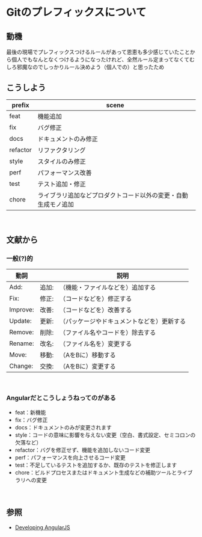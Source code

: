 # Gitのプレフィックスについて
## 動機
最後の現場でプレフィックスつけるルールがあって恩恵も多少感じていたことから個人でもなんとなくつけるようになったけれど、全然ルール定まってなくてむしろ邪魔なのでしっかりルール決めよう（個人での）と思ったため

## こうしよう
|prefix|scene|
----|----|
|feat	|機能追加|
|fix |	バグ修正|
|docs |ドキュメントのみ修正|
|refactor	|リファクタリング|
|style	|スタイルのみ修正|
|perf	|パフォーマンス改善|
|test	|テスト追加・修正|
|chore	|ライブラリ追加などプロダクトコード以外の変更・自動生成モノ追加|

<br>

## 文献から

### 一般(?)的
|動詞||説明|
----|----|----|
|Add: |追加:|	（機能・ファイルなどを）追加する|
|Fix: |修正:|（コードなどを）修正する|
|Improve: |改善:|	（コードなどを）改善する|
|Update:	|更新:|（パッケージやドキュメントなどを）更新する|
|Remove:	|削除:|（ファイル名やコードを）除去する|
|Rename:	|改名:|（ファイル名を）変更する|
|Move: |移動:	|（AをBに）移動する|
|Change:	|交換: |（AをBに）変更する|

<br>

### Angularだとこうしょうねってのがある
- feat：新機能
- fix：バグ修正
- docs：ドキュメントのみが変更されます
- style：コードの意味に影響を与えない変更（空白、書式設定、セミコロンの欠落など）
- refactor：バグを修正せず、機能を追加しないコード変更
- perf：パフォーマンスを向上させるコード変更
- test：不足しているテストを追加するか、既存のテストを修正します
- chore：ビルドプロセスまたはドキュメント生成などの補助ツールとライブラリへの変更

<br>

## 参照
- [Developing AngularJS](https://github.com/angular/angular.js/blob/master/DEVELOPERS.md#type)